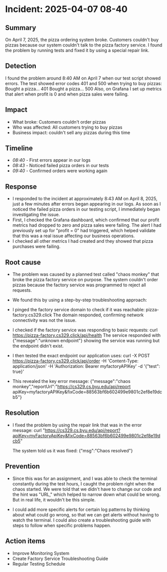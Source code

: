 # Incident: 2025-04-07 08-40

## Summary

On April 7, 2025, the pizza ordering system broke. Customers couldn't buy pizzas because our system couldn't talk to the pizza factory service. I found the problem by running tests and fixed it by using a special repair link.



## Detection

I found the problem around 8:40 AM on April 7 when our test script showed errors. The test showed error codes 401 and 500 when trying to buy pizzas:
Bought a pizza... 401
Bought a pizza... 500
Also, on Grafana I set up metrics that alert when profit is 0 and when pizza sales were failing.


## Impact

* What broke: Customers couldn't order pizzas
* Who was affected: All customers trying to buy pizzas
* Business impact:  couldn't sell any pizzas during this time


## Timeline

- _08:40_ - First errors appear in our logs
- _08:43_ - Noticed failed pizza orders in our tests
- _09:40_ - Confirmed orders were working again


## Response

- I responded to the incident at approximately 8:43 AM on April 8, 2025, just a few minutes after errors began appearing in our logs. As soon as I noticed the failed pizza orders in our testing script, I immediately began investigating the issue.
- First, I checked the Grafana dashboard, which confirmed that our profit metrics had dropped to zero and pizza sales were failing. The alert I had previously set up for "profit = 0" had triggered, which helped validate that this was a real issue affecting our business operations.
- I checked all other metrics I had created and they showed that pizza purchases were failing.

## Root cause

- The problem was caused by a planned test called "chaos monkey" that broke the pizza factory service on purpose. The system couldn't order 
  pizzas because the factory service was programmed to reject all requests.
  
- We found this by using a step-by-step troubleshooting approach:

- I pinged the factory service domain to check if it was reachable:
  pizza-factory.cs329.click
  The domain responded, confirming network connectivity was not the issue.
  
- I checked if the factory service was responding to basic requests:
  curl https://pizza-factory.cs329.click/api/health
  The service responded with
  {"message":"unknown endpoint"}
  showing the service was running but the endpoint didn't exist.
  
- I then tested the exact endpoint our application uses:
  curl -X POST https://pizza-factory.cs329.click/api/order -H 'Content-Type: application/json' -H 'Authorization: Bearer myfactoryAPIKey' -d 
  '{"test": true}'

- This revealed the key error message:
  {"message":"chaos monkey","reportUrl":"https://cs329.cs.byu.edu/api/report     
  apiKey=myfactoryAPIKey&fixCode=88563bf6b602499e9801c2ef8e19dcb5"}


## Resolution

- I fixed the problem by using the repair link that was in the error message:
  curl "https://cs329.cs.byu.edu/api/report?apiKey=myFactoryApiKey&fixCode=88563bf6b602499e9801c2ef8e19dcb5"

  The system told us it was fixed:
  {"msg":"Chaos resolved"}


## Prevention

- Since this was for an assignment, and I was able to check the terminal constantly during the test hours, I caught the problem right when     the chaos started. We were told that we didn't have to change our code and the hint was "URL," which helped to narrow down what could be     wrong. But in real life, it wouldn't be this simple.
  
- I could add more specific alerts for certain log patterns by thinking about what could go wrong, so that we can get alerts without having    to watch the terminal. I could also create a troubleshooting guide with steps to follow when specific problems happen.


## Action items

- Improve Monitoring System
- Create Factory Service Troubleshooting Guide
- Regular Testing Schedule
